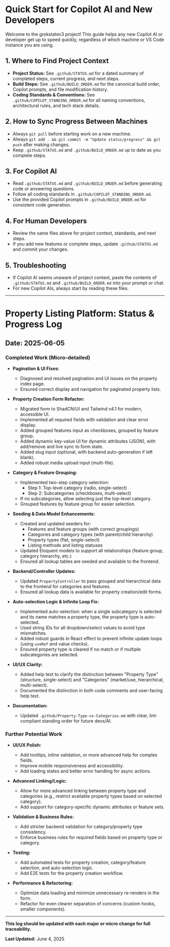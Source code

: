 # Quick Start for Copilot AI and New Developers

Welcome to the grokstatev3 project! This guide helps any new Copilot AI or developer get up to speed quickly, regardless of which machine or VS Code instance you are using.

## 1. Where to Find Project Context

- **Project Status:** See `.github/STATUS.md` for a dated summary of completed steps, current progress, and next steps.
- **Build Steps:** See `.github/BUILD_ORDER.md` for the canonical build order, Copilot prompts, and file modification history.
- **Coding Standards & Conventions:** See `.github/COPILOT_STANDING_ORDER.md` for all naming conventions, architectural rules, and tech stack details.

## 2. How to Sync Progress Between Machines

- Always `git pull` before starting work on a new machine.
- Always `git add . && git commit -m "Update status/progress" && git push` after making changes.
- Keep `.github/STATUS.md` and `.github/BUILD_ORDER.md` up to date as you complete steps.

## 3. For Copilot AI

- Read `.github/STATUS.md` and `.github/BUILD_ORDER.md` before generating code or answering questions.
- Follow all coding standards in `.github/COPILOT_STANDING_ORDER.md`.
- Use the provided Copilot prompts in `.github/BUILD_ORDER.md` for consistent code generation.

## 4. For Human Developers

- Review the same files above for project context, standards, and next steps.
- If you add new features or complete steps, update `.github/STATUS.md` and commit your changes.

## 5. Troubleshooting

- If Copilot AI seems unaware of project context, paste the contents of `.github/STATUS.md` and `.github/BUILD_ORDER.md` into your prompt or chat.
- For new Copilot AIs, always start by reading these files.

---

# Property Listing Platform: Status & Progress Log

## Date: 2025-06-05

### Completed Work (Micro-detailed)

- **Pagination & UI Fixes:**
  - Diagnosed and resolved pagination and UI issues on the property index page.
  - Ensured correct display and navigation for paginated property lists.

- **Property Creation Form Refactor:**
  - Migrated form to ShadCN/UI and Tailwind v4.1 for modern, accessible UI.
  - Implemented all required fields with validation and clear error display.
  - Added grouped features input as checkboxes, grouped by feature group.
  - Added dynamic key-value UI for dynamic attributes (JSON), with add/remove and live sync to form state.
  - Added slug input (optional, with backend auto-generation if left blank).
  - Added robust media upload input (multi-file).

- **Category & Feature Grouping:**
  - Implemented two-step category selection:
    - Step 1: Top-level category (radio, single-select)
    - Step 2: Subcategories (checkboxes, multi-select)
  - If no subcategories, allow selecting just the top-level category.
  - Grouped features by feature group for easier selection.

- **Seeding & Data Model Enhancements:**
  - Created and updated seeders for:
    - Features and feature groups (with correct groupings)
    - Categories and category types (with parent/child hierarchy)
    - Property types (flat, single-select)
    - Listing methods and listing statuses
  - Updated Eloquent models to support all relationships (feature group, category hierarchy, etc.)
  - Ensured all lookup tables are seeded and available to the frontend.

- **Backend/Controller Updates:**
  - Updated `PropertyController` to pass grouped and hierarchical data to the frontend for categories and features.
  - Ensured all lookup data is available for property creation/edit forms.

- **Auto-selection Logic & Infinite Loop Fix:**
  - Implemented auto-selection: when a single subcategory is selected and its name matches a property type, the property type is auto-selected.
  - Used string IDs for all dropdown/select values to avoid type mismatches.
  - Added robust guards in React effect to prevent infinite update loops (using `useRef` and value checks).
  - Ensured property type is cleared if no match or if multiple subcategories are selected.

- **UI/UX Clarity:**
  - Added help text to clarify the distinction between "Property Type" (structure, single-select) and "Categories" (market/use, hierarchical, multi-select).
  - Documented the distinction in both code comments and user-facing help text.

- **Documentation:**
  - Updated `.github/Property-Type-vs-Categories.md` with clear, lint-compliant standing order for future devs/AI.

### Further Potential Work

- **UI/UX Polish:**
  - Add tooltips, inline validation, or more advanced help for complex fields.
  - Improve mobile responsiveness and accessibility.
  - Add loading states and better error handling for async actions.

- **Advanced Linking/Logic:**
  - Allow for more advanced linking between property type and categories (e.g., restrict available property types based on selected category).
  - Add support for category-specific dynamic attributes or feature sets.

- **Validation & Business Rules:**
  - Add stricter backend validation for category/property type consistency.
  - Enforce business rules for required fields based on property type or category.

- **Testing:**
  - Add automated tests for property creation, category/feature selection, and auto-selection logic.
  - Add E2E tests for the property creation workflow.

- **Performance & Refactoring:**
  - Optimize data loading and minimize unnecessary re-renders in the form.
  - Refactor for even clearer separation of concerns (custom hooks, smaller components).

---

**This log should be updated with each major or micro change for full traceability.**

**Last Updated:** June 4, 2025
